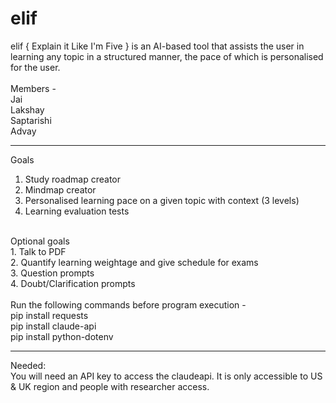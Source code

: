 # elif

elif { Explain it Like I'm Five } is an AI-based tool that assists the user in learning any topic in a structured manner, the pace of which is personalised for the user. <br />
<br />
Members - <br />
Jai <br />
Lakshay <br />
Saptarishi <br />
Advay <br />

---------------------------------------------------------------------

Goals <br />
  1. Study roadmap creator <br />
  2. Mindmap creator <br />
  3. Personalised learning pace on a given topic with context (3 levels) <br />
  4. Learning evaluation tests <br />
<br />
Optional goals <br />
  1. Talk to PDF <br />
  2. Quantify learning weightage and give schedule for exams <br />
  3. Question prompts <br />
  4. Doubt/Clarification prompts <br />
 <br/>
Run the following commands before program execution -<br />
pip install requests <br />
pip install claude-api <br />
pip install python-dotenv <br />

---------------------------------------------------------------------

Needed: <br />
You will need an API key to access the claudeapi. It is only accessible to US & UK region and people with researcher access.
